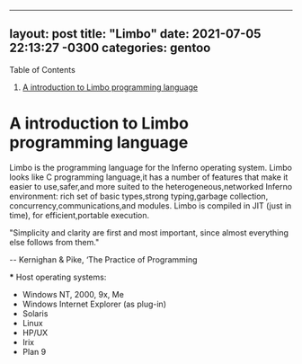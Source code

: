
---
layout: post
title:  "Limbo"
date:   2021-07-05 22:13:27 -0300
categories: gentoo
---

 Table of Contents

1.  [A introduction to Limbo programming language](#org6228ffc)


<a id="org6228ffc"></a>

# A introduction to Limbo programming language

Limbo is the programming language for the Inferno operating system.
Limbo looks like C programming language,it has a number of features that
make it easier to use,safer,and more suited to the heterogeneous,networked
Inferno environment: rich set of basic types,strong typing,garbage collection,
concurrency,communications,and modules. Limbo is compiled in JIT (just in time),
for efficient,portable execution.

"Simplicity and clarity are first and most important, since almost everything else
 follows from them."

--   Kernighan & Pike, ‘The Practice of Programming

**\*** Host operating systems:
- Windows NT, 2000, 9x, Me
- Windows Internet Explorer (as plug-in)
- Solaris
- Linux
- HP/UX
- Irix
- Plan 9
